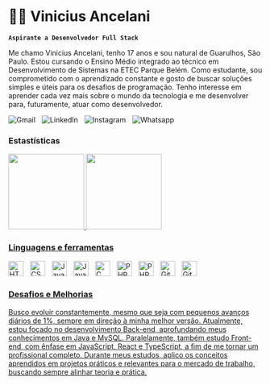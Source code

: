 # 👨‍💻 Vinicius Ancelani 

**`Aspirante a Desenvolvedor Full Stack`**

Me chamo Vinicius Ancelani, tenho 17 anos e sou natural de Guarulhos, São Paulo. Estou cursando o Ensino Médio integrado ao técnico em Desenvolvimento de Sistemas na ETEC Parque Belém. Como estudante, sou comprometido com o aprendizado constante e gosto de buscar soluções simples e úteis para os desafios de programação. Tenho interesse em aprender cada vez mais sobre o mundo da tecnologia e me desenvolver para, futuramente, atuar como desenvolvedor.

<div>
    <a href = "mailto:viniciusancelani@gmail.com">
        <img align="left" style="padding-right:10px;" src = "https://img.shields.io/badge/Gmail-D14836?style=for-the-badge&logo=gmail&logoColor=white" alt = "Gmail"/>
    </a>
    <a href = "www.linkedin.com/in/vinicius-ancelani-11841b357">
        <img align="left" style="padding-right:10px;" src="https://img.shields.io/badge/🔗 LinkedIn-0077B5?style=for-the-badge&logo=linkedin&   logoColor=white" alt="LinkedIn"/>
    </a>
    <a href = "https://www.instagram.com/vini.ancelani07/">
        <img align="left" style="padding-right:10px;" src = "https://img.shields.io/badge/Instagram-E4405F?style=for-the-badge&logo=instagram&   logoColor=white" alt = "Instagram"/>
    </a>
    <a href = "https://wa.me/5511912345678?text=Olá%2C%20Vinicius!%20Gostaria%20de%20falar%20com%20você.">
        <img align="left" style="padding-right:10px;" src = "https://img.shields.io/badge/WhatsApp-25D366?style=for-the-badge&logo=whatsapp&logoColor=white" alt = "Whatsapp"/>
    </a> 
</div>


<br>

### Estastísticas

<div>
    <a href = "https://github.com/ViniciusAncelani">
    <img height = "150em" src = "https://github-readme-stats.vercel.app/api?username=ViniciusAncelani&show_icons=true&theme=dark&include_all_comits=true&count_private=true"/>
    <img height = "150em" src = "https://github-readme-stats.vercel.app/api/top-langs/?username=ViniciusAncelani&layout=compact&langs_count=16&theme=dark"/>
</div>

### Linguagens e ferramentas

<img align="left" alt="HTML" width="30px" style="padding-right:10px;" src="https://cdn.jsdelivr.net/gh/devicons/devicon/icons/html5/html5-plain.svg" />

<img align="left" alt="CSS" width="30px" style="padding-right:10px;" src="https://cdn.jsdelivr.net/gh/devicons/devicon/icons/css3/css3-plain.svg" />

<img align="left" alt="JavaScript" width="30px" style="padding-right:10px;" src="https://cdn.jsdelivr.net/gh/devicons/devicon/icons/javascript/javascript-plain.svg" />

<img align="left" alt="Java" width="30px" style="padding-right:10px;" src="https://cdn.jsdelivr.net/gh/devicons/devicon/icons/java/java-original.svg"/>

<img align="left" alt="C" width="30px" style="padding-right:10px;" src="https://cdn.jsdelivr.net/gh/devicons/devicon/icons/c/c-original.svg">

<img align="left" alt="PHP" width="30px" style="padding-right:10px;" src="https://cdn.jsdelivr.net/gh/devicons/devicon/icons/php/php-original.svg">

<img align="left" alt="PHP" width="30px" style="padding-right:10px;" src="https://cdn.jsdelivr.net/gh/devicons/devicon/icons/mysql/mysql-original.svg">

<img align="left" alt="Git" width="30px" style="padding-right:10px;" src="https://cdn.jsdelivr.net/gh/devicons/devicon/icons/git/git-original.svg" />

<img align="left" alt="GitHub" width="30px" style="padding-right:10px;" src="https://cdn.jsdelivr.net/gh/devicons/devicon/icons/github/github-original.svg" />

<br><br>

### Desafios e Melhorias

Busco evoluir constantemente, mesmo que seja com pequenos avanços diários de 1%, sempre em direção à minha melhor versão. Atualmente, estou focado no desenvolvimento Back-end, aprofundando meus conhecimentos em Java e MySQL. Paralelamente, também estudo Front-end, com ênfase em JavaScript, React e TypeScript, a fim de me tornar um profissional completo. Durante meus estudos, aplico os conceitos aprendidos em projetos práticos e relevantes para o mercado de trabalho, buscando sempre alinhar teoria e prática.

